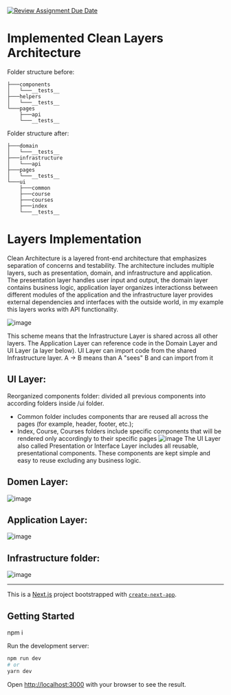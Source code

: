 [![Review Assignment Due Date](https://classroom.github.com/assets/deadline-readme-button-24ddc0f5d75046c5622901739e7c5dd533143b0c8e959d652212380cedb1ea36.svg)](https://classroom.github.com/a/SJ5YWrI-)

# Implemented Clean Layers Architecture

Folder structure before:
```
├───components
│   └───__tests__
├───helpers
│   └───__tests__
└───pages
    ├───api
    └───__tests__
```
Folder structure after:
```
├───domain
│   └───__tests__
├───infrastructure
│   └───api
├───pages
│   └───__tests__
└───ui
    ├───common
    ├───course
    ├───courses
    ├───index
    └───__tests__
```

# Layers Implementation

Clean Architecture is a layered front-end architecture that emphasizes separation of concerns and testability. The architecture includes multiple layers, such as presentation, domain, and infrastructure and application. The presentation layer handles user input and output, the domain layer contains business logic, application layer organizes interactionss between different modules of the application and the infrastructure layer provides external dependencies and interfaces with the outside world, in my example this layers works with API functionality.

![image](https://github.com/Genesis-Front-End-School/clean-code-principes-pie3phobic/assets/115817261/15511ad0-285a-44aa-ae9e-458d7264f2d4)

This scheme means that the Infrastructure Layer is shared across all other layers. The Application Layer can reference code in the Domain Layer and UI Layer (a layer below).  UI Layer can import code from the shared Infrastructure layer.
A -> B means than A "sees" B and can import from it

## UI Layer:
Reorganized components folder: divided all previous components into according folders inside /ui folder.
- Common folder includes components thar are reused all across the pages (for example, header, footer, etc.);
- Index, Course, Courses folders include specific components that will be rendered only accordingly to their specific pages
![image](https://github.com/Genesis-Front-End-School/clean-code-principes-pie3phobic/assets/115817261/725f5d67-6ecf-409f-86d6-9dff1ab14158)
The UI Layer also called Presentation or Interface Layer includes all reusable, presentational components.
These components are kept simple and easy to reuse excluding any business logic.

## Domen Layer:
![image](https://github.com/Genesis-Front-End-School/clean-code-principes-pie3phobic/assets/115817261/7f9b6630-1aa0-4e0e-bbfe-d63181110479)

## Application Layer:
![image](https://github.com/Genesis-Front-End-School/clean-code-principes-pie3phobic/assets/115817261/1120364c-e7e5-4f44-a8f2-1e99fd97a01f)

## Infrastructure folder:
![image](https://github.com/Genesis-Front-End-School/clean-code-principes-pie3phobic/assets/115817261/53926df9-b09f-400d-9953-b0c8538c3cd9)




-----

This is a [Next.js](https://nextjs.org/) project bootstrapped with [`create-next-app`](https://github.com/vercel/next.js/tree/canary/packages/create-next-app).

## Getting Started

npm i

Run the development server:

```bash
npm run dev
# or
yarn dev
```

Open [http://localhost:3000](http://localhost:3000) with your browser to see the result.
